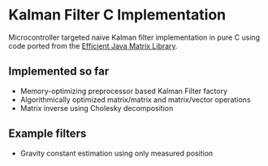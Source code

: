 # Kalman Filter C Implementation #

Microcontroller targeted naive Kalman filter implementation in pure C using code ported from the [Efficient Java Matrix Library](https://code.google.com/p/efficient-java-matrix-library).

## Implemented so far ##
* Memory-optimizing preprocessor based Kalman Filter factory
* Algorithmically optimized matrix/matrix and matrix/vector operations
* Matrix inverse using Cholesky decomposition

## Example filters ##
* Gravity constant estimation using only measured position